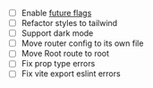 - [ ] Enable [future flags](https://reactrouter.com/en/main/upgrading/future)
- [ ] Refactor styles to tailwind
- [ ] Support dark mode
- [ ] Move router config to its own file
- [ ] Move Root route to root
- [ ] Fix prop type errors
- [ ] Fix vite export eslint errors

